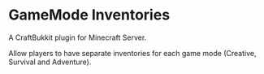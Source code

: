 GameMode Inventories
===========

A CraftBukkit plugin for Minecraft Server.

Allow players to have separate inventories for each game mode (Creative, Survival and Adventure).